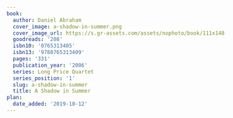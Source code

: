 ```yaml
---
book:
  author: Daniel Abraham
  cover_image: a-shadow-in-summer.png
  cover_image_url: https://s.gr-assets.com/assets/nophoto/book/111x148-bcc042a9c91a29c1d680899eff700a03.png
  goodreads: '208'
  isbn10: '0765313405'
  isbn13: '9780765313409'
  pages: '331'
  publication_year: '2006'
  series: Long Price Quartet
  series_position: '1'
  slug: a-shadow-in-summer
  title: A Shadow in Summer
plan:
  date_added: '2019-10-12'
---
```

